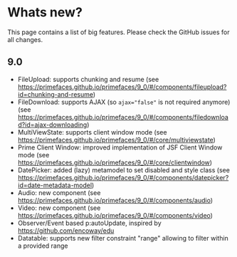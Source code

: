 # Whats new?

This page contains a list of big features. Please check the GitHub issues for all changes.

## 9.0

  * FileUpload: supports chunking and resume (see https://primefaces.github.io/primefaces/9_0/#/components/fileupload?id=chunking-and-resume)
  * FileDownload: supports AJAX (so `ajax="false"` is not required anymore) (see https://primefaces.github.io/primefaces/9_0/#/components/filedownload?id=ajax-downloading)
  * MultiViewState: supports client window mode (see https://primefaces.github.io/primefaces/9_0/#/core/multiviewstate)
  * Prime Client Window: improved implementation of JSF Client Window mode (see https://primefaces.github.io/primefaces/9_0/#/core/clientwindow)
  * DatePicker: added (lazy) metamodel to set disabled and style class (see https://primefaces.github.io/primefaces/9_0/#/components/datepicker?id=date-metadata-model)
  * Audio: new component (see https://primefaces.github.io/primefaces/9_0/#/components/audio)
  * Video: new component (see https://primefaces.github.io/primefaces/9_0/#/components/video)
  * Observer/Event based p:autoUpdate, inspired by https://github.com/encoway/edu
  * Datatable: supports new filter constraint "range" allowing to filter within a provided range
